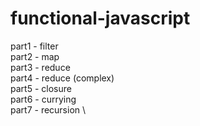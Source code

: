 # functional-javascript

part1 - filter \
part2 - map \
part3 - reduce \
part4 - reduce (complex) \
part5 - closure \
part6 - currying \
part7 - recursion \